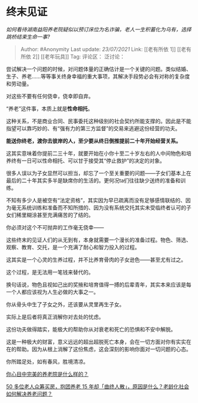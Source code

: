# 终末见证
*如何看待湖南益阳养老院疑似以预订床位为名诈骗，老人一生积蓄化为乌有，选择跳桥结束生命一事?*

> Author: #Anonymity
> Last update: *23/07/2021*
> Link: [[老有所依 1]] [[老有所依 2]] [[老年玩具]]
> Tag:
> 评论区：
> 泛讨论：

尝试解决一个问题的时候，对问题体量的正确估计是一个关键的问题。类似结婚、生子、养老……等等事关终身幸福的重大事项，其解决手段势必会有对称的复杂度和劳动量。

对这些不要有任何侥幸，侥幸即自弃。

“养老”这件事，本质上就是**性命相托**。

这种关系，不是商业合同、民事委托这种级别的社会契约所能支撑的。因此是不能指望可以靠巧妙的、有“强有力的第三方监督”的交易来逃避这份经营的功夫。

**能送你终老，渡你去彼岸的人，至少要从终日倒推提前二十年开始经营关系。**

这其实意味着你提前二三十年，就要开始在小你十至二十岁左右的人中间物色和培养终有一日可以性命相托、可以甘于接受其“停止救护”的决定的对象。

很多人误以为子女显然可以担当，却忘了一个至关重要的问题——子女们基本上在最后的二十年其实多半是缺席你的生活的。更何况ta们往往缺少送终的准备和训练。

不知有多少人是被空有“法定资格”，其实因为早已疏离而没有足够感情联结的、因为毫无系统训练和准备而不知所措的、因为没有系统交托其实未受临终者认可的子女们稀里糊涂甚至充满痛苦的了结的。

你必须对这个不可抛弃的工作毫无侥幸——

这些终末的见证人们的从无到有，本身就需要一个漫长的准备过程。物色、筛选、观察、教育、交托，是一个充满了耐心和智力投入的过程。

这其实是一个心灵的生养过程，并不比养育骨肉的子女逊色——甚至尤有过之。

这个过程，是无法用一笔钱来替代的。

换句话说，物色且视如己出的奖掖和培育值得一搏的后辈青年，其实本来应该是每一个人都应该视为人生必做的大事之一。

你从骨头中生了子女之外，还该要从灵里再生子女。

实际上是后者将真正消解你对去处的忧虑。

这份功夫做得踏实，能极大的帮助你从对衰老和死亡的恐惧和不安中解脱。

这是一种极大的财富，意义远远的超出超脱死亡本身，会在一切方面对你有实实在在的帮助。因为从根上消解了这份焦虑，这会深刻的影响你面对一切问题的心态。

你所踏足处，如有春风，胜境清凉。

[你心目中完美的养老院是什么样的？](https://www.zhihu.com/question/403290284/answer/1360171805)

[50 多位老人众筹买房，抱团养老 15 年却「曲终人散」，原因是什么？老龄化社会如何解决养老问题？](https://www.zhihu.com/question/413184604/answer/1403036010)
